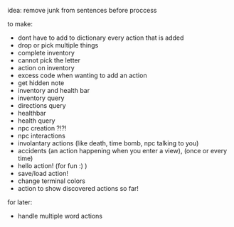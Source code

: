 idea:
    remove junk from sentences before proccess

to make:
- dont have to add to dictionary every action that is added
- drop or pick multiple things
- complete inventory
- cannot pick the letter
- action on inventory
- excess code when wanting to add an action
- get hidden note
- inventory and health bar
- inventory query
- directions query
- healthbar
- health query
- npc creation ?!?!
- npc interactions
- involantary actions (like death, time bomb, npc talking to you)
- accidents (an action happening when you enter a view), (once or every time)
- hello action! (for fun :) )
- save/load action!
- change terminal colors
- action to show discovered actions so far!

for later:
- handle multiple word actions
